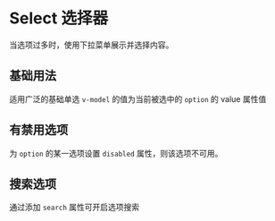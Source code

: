 <script setup>
import demo1 from './demo1.vue'
import demo2 from './demo2.vue'
import demo3 from './demo3.vue'
</script>

# Select 选择器

当选项过多时，使用下拉菜单展示并选择内容。

## 基础用法

适用广泛的基础单选 `v-model` 的值为当前被选中的 `option` 的 value 属性值

<preview comp-name="select" demo-name="demo1">
  <demo1/>
</preview>

## 有禁用选项

为 `option` 的某一选项设置 `disabled` 属性，则该选项不可用。

<preview comp-name="select" demo-name="demo2">
  <demo2/>
</preview>

## 搜索选项

通过添加 `search` 属性可开启选项搜索

<preview comp-name="select" demo-name="demo3">
  <demo3/>
</preview>
